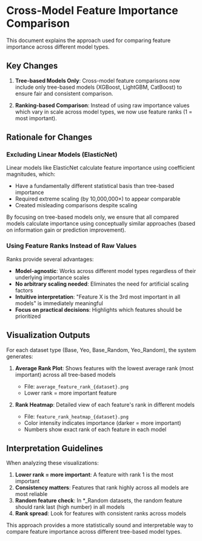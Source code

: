 # Cross-Model Feature Importance Comparison

This document explains the approach used for comparing feature importance across different model types.

## Key Changes

1. **Tree-based Models Only**: Cross-model feature comparisons now include only tree-based models (XGBoost, LightGBM, CatBoost) to ensure fair and consistent comparison.

2. **Ranking-based Comparison**: Instead of using raw importance values which vary in scale across model types, we now use feature ranks (1 = most important).

## Rationale for Changes

### Excluding Linear Models (ElasticNet)

Linear models like ElasticNet calculate feature importance using coefficient magnitudes, which:
- Have a fundamentally different statistical basis than tree-based importance
- Required extreme scaling (by 10,000,000×) to appear comparable
- Created misleading comparisons despite scaling

By focusing on tree-based models only, we ensure that all compared models calculate importance using conceptually similar approaches (based on information gain or prediction improvement).

### Using Feature Ranks Instead of Raw Values

Ranks provide several advantages:
- **Model-agnostic**: Works across different model types regardless of their underlying importance scales
- **No arbitrary scaling needed**: Eliminates the need for artificial scaling factors
- **Intuitive interpretation**: "Feature X is the 3rd most important in all models" is immediately meaningful
- **Focus on practical decisions**: Highlights which features should be prioritized

## Visualization Outputs

For each dataset type (Base, Yeo, Base_Random, Yeo_Random), the system generates:

1. **Average Rank Plot**: Shows features with the lowest average rank (most important) across all tree-based models
   - File: `average_feature_rank_{dataset}.png`
   - Lower rank = more important feature

2. **Rank Heatmap**: Detailed view of each feature's rank in different models
   - File: `feature_rank_heatmap_{dataset}.png`
   - Color intensity indicates importance (darker = more important)
   - Numbers show exact rank of each feature in each model

## Interpretation Guidelines

When analyzing these visualizations:

1. **Lower rank = more important**: A feature with rank 1 is the most important
2. **Consistency matters**: Features that rank highly across all models are most reliable
3. **Random feature check**: In *_Random datasets, the random feature should rank last (high number) in all models
4. **Rank spread**: Look for features with consistent ranks across models

This approach provides a more statistically sound and interpretable way to compare feature importance across different tree-based model types.